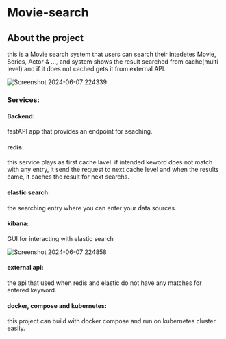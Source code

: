 # Movie-search

## About the project
this is a Movie search system that users can search their intedetes Movie, Series, Actor & ..., and system shows the result searched from cache(multi level) and if it does not cached gets it from external API.

![Screenshot 2024-06-07 224339](https://github.com/pooyatfn/Movie-search/assets/98226980/a53b7f7b-d68b-4eb5-9efd-f72896c5e5c3)

### Services:
  #### Backend:
  fastAPI app that provides an endpoint for seaching.
  #### redis:
  this service plays as first cache lavel. if intended keword does not match with any entry, it send the request to next cache level and when the results came, it caches the result for next searchs.
  #### elastic search:
  the searching entry where you can enter your data sources.
  #### kibana:
  GUI for interacting with elastic search

  ![Screenshot 2024-06-07 224858](https://github.com/pooyatfn/Movie-search/assets/98226980/7a92cf73-9a55-4228-9784-12c022c51cb3)
  
  #### external api:
  the api that used when redis and elastic do not have any matches for entered keyword.
  #### docker, compose and kubernetes:
  this project can build with docker compose and run on kubernetes cluster easily.

